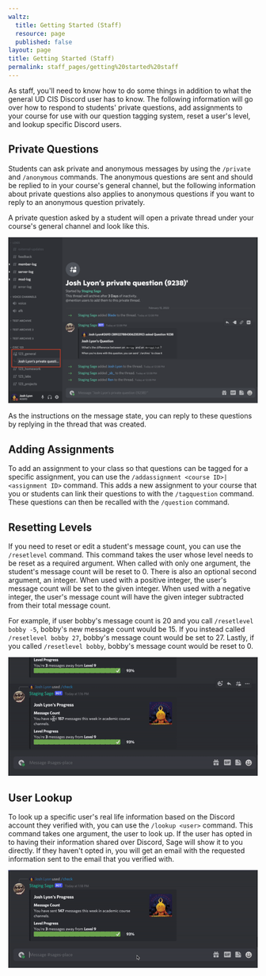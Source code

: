 ```yaml
---
waltz:
  title: Getting Started (Staff)
  resource: page
  published: false
layout: page
title: Getting Started (Staff)
permalink: staff_pages/getting%20started%20staff
---
```

As staff, you'll need to know how to do some things in addition to what the general UD CIS Discord user has to know. The
following information will go over how to respond to students' private questions, add assignments to your course for use
with our question tagging system, reset a user's level, and lookup specific Discord users.

## Private Questions

Students can ask private and anonymous messages by using the `/private` and `/anonymous`
commands. The anonymous questions are sent and should be replied to in your course's general channel, but the following
information about private questions also applies to anonymous questions if you want to reply to an anonymous question
privately.

A private question asked by a student will open a private thread under your course's general channel and look like this. 

![A private thread opened by Josh Lyon][0]

As the instructions on the message state, you can reply to these questions by replying in the thread that was created.

## Adding Assignments

To add an assignment to your class so that questions can be tagged for a specific assignment, you can use the
`/addassignment <course ID>|<assignment ID>` command. This adds a new assignment to your course that you or students
can link their questions to with the `/tagquestion` command. These questions can then be recalled with the `/question`
command.

## Resetting Levels

If you need to reset or edit a student's message count, you can use the `/resetlevel` command. This command takes the
user whose level needs to be reset as a required argument. When called with only one argument, the student's message
count will be reset to 0. There is also an optional second argument, an integer. When used with a positive integer, the
user's message count will be set to the given integer. When used with a negative integer, the user's message count will
have the given integer subtracted from their total message count.

For example, if user bobby's message count is 20 and you call `/resetlevel bobby -5`, bobby's new message count would
be 15. If you instead called `/resetlevel bobby 27`, bobby's message count would be set to 27. Lastly, if you called
`/resetlevel bobby`, bobby's message count would be reset to 0.

![A gif of the resetlevel command being called on Josh, subtracting 10 from his message count][1]

## User Lookup

To look up a specific user's real life information based on the Discord account they verified with, you can use the
`/lookup <user>` command. This command takes one argument, the user to look up. If the user has opted in to having
their information shared over Discord, Sage will show it to you directly. If they haven't opted in, you will get an email
with the requested information sent to the email that you verified with.

![A gif of the lookup command being run on Josh Lyon, revealing his email to be joshlyon@udel.edu and his message count to be 147][2]

[0]: /assets/privThread.png
[1]: /assets/gifs/resetLevel.gif
[2]: /assets/gifs/lookup.gif